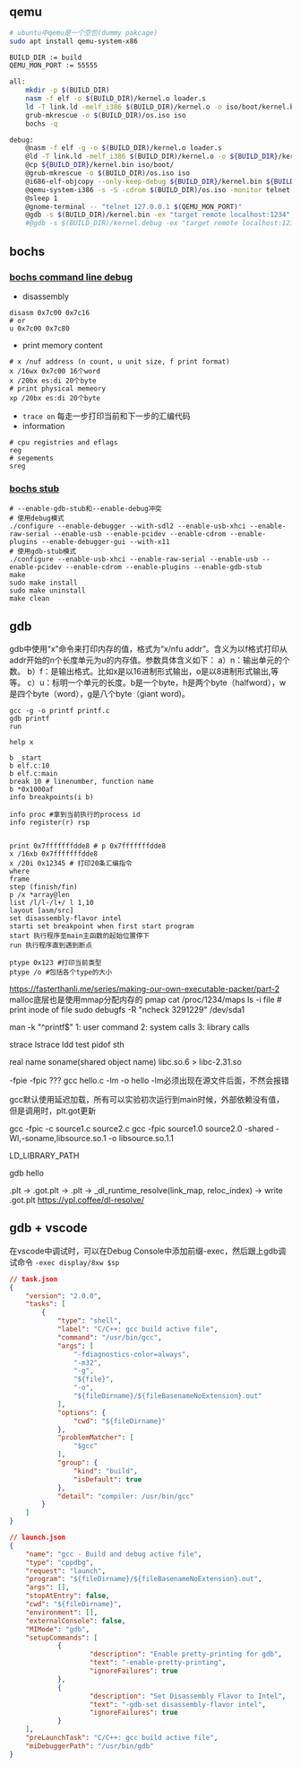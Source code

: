 ## qemu
```bash
# ubuntu中qemu是一个空包(dummy pakcage)
sudo apt install qemu-system-x86
```
```bash
BUILD_DIR := build
QEMU_MON_PORT := 55555

all:
	mkdir -p $(BUILD_DIR)
	nasm -f elf -o $(BUILD_DIR)/kernel.o loader.s
	ld -T link.ld -melf_i386 $(BUILD_DIR)/kernel.o -o iso/boot/kernel.bin
	grub-mkrescue -o $(BUILD_DIR)/os.iso iso
	bochs -q

debug:
	@nasm -f elf -g -o $(BUILD_DIR)/kernel.o loader.s
	@ld -T link.ld -melf_i386 $(BUILD_DIR)/kernel.o -o ${BUILD_DIR}/kernel.bin
	@cp ${BUILD_DIR}/kernel.bin iso/boot/
	@grub-mkrescue -o $(BUILD_DIR)/os.iso iso
	@i686-elf-objcopy --only-keep-debug ${BUILD_DIR}/kernel.bin ${BUILD_DIR}/kernel.debug
	@qemu-system-i386 -s -S -cdrom $(BUILD_DIR)/os.iso -monitor telnet::$(QEMU_MON_PORT),server,nowait &
	@sleep 1
	@gnome-terminal -- "telnet 127.0.0.1 $(QEMU_MON_PORT)"
	@gdb -s $(BUILD_DIR)/kernel.bin -ex "target remote localhost:1234"
	#@gdb -s $(BUILD_DIR)/kernel.debug -ex "target remote localhost:1234"
```

## bochs
### [bochs command line debug](https://bochs.sourceforge.io/doc/docbook/user/internal-debugger.html)
- disassembly
```shell
disasm 0x7c00 0x7c16 
# or
u 0x7c00 0x7c80
```
- print memory content
``` shell
# x /nuf address (n count, u unit size, f print format)
x /16wx 0x7c00 16个word
x /20bx es:di 20个byte
# print physical memeory
xp /20bx es:di 20个byte 
```
- ```trace on``` 每走一步打印当前和下一步的汇编代码
- information
```shell
# cpu registries and eflags 
reg
# segements
sreg
```

### [bochs stub](https://bochs.sourceforge.io/doc/docbook/user/compiling.html)
```shell
# --enable-gdb-stub和--enable-debug冲突
# 使用debug模式
./configure --enable-debugger --with-sdl2 --enable-usb-xhci --enable-raw-serial --enable-usb --enable-pcidev --enable-cdrom --enable-plugins --enable-debugger-gui --with-x11
# 使用gdb-stub模式
./configure --enable-usb-xhci --enable-raw-serial --enable-usb --enable-pcidev --enable-cdrom --enable-plugins --enable-gdb-stub
make
sudo make install
sudo make uninstall
make clean
```
## gdb
gdb中使用“x”命令来打印内存的值，格式为“x/nfu addr”。含义为以f格式打印从addr开始的n个长度单元为u的内存值。参数具体含义如下：
a）n：输出单元的个数。
b）f：是输出格式。比如x是以16进制形式输出，o是以8进制形式输出,等等。
c）u：标明一个单元的长度。b是一个byte，h是两个byte（halfword），w是四个byte（word），g是八个byte（giant word)。
```shell
gcc -g -o printf printf.c
gdb printf
run

help x

b _start
b elf.c:10
b elf.c:main
break 10 # linenumber, function name
b *0x1000af
info breakpoints(i b)

info proc #拿到当前执行的process id
info register(r) rsp


print 0x7fffffffdde8 # p 0x7fffffffdde8
x /16xb 0x7fffffffdde8
x /20i 0x12345 # 打印20条汇编指令
where
frame
step (finish/fin)
p /x *array@len
list /l/l-/l+/ l 1,10
layout [asm/src]
set disassembly-flavor intel
starti set breakpoint when first start program
start 执行程序至main主函数的起始位置停下
run 执行程序直到遇到断点

ptype 0x123 #打印当前类型
ptype /o #包括各个type的大小
```
https://fasterthanli.me/series/making-our-own-executable-packer/part-2
malloc底层也是使用mmap分配内存的
pmap
cat /proc/1234/maps
ls -i file # print inode of file
sudo debugfs -R "ncheck 3291229" /dev/sda1

man -k "^printf$"
1: user command
2: system calls
3: library calls

strace
lstrace
ldd test
pidof sth

real name
soname(shared object name)
libc.so.6 > libc-2.31.so

-fpie -fpic ???
gcc hello.c -lm -o hello
-lm必须出现在源文件后面，不然会报错

gcc默认使用延迟加载，所有可以实验初次运行到main时候，外部依赖没有值，但是调用时，plt.got更新

gcc -fpic -c source1.c source2.c
gcc -fpic source1.0 source2.0 -shared -Wl,-soname,libsource.so.1 -o libsource.so.1.1

LD_LIBRARY_PATH

gdb hello

.plt -> .got.plt -> .plt -> _dl_runtime_resolve(link_map, reloc_index) -> write .got.plt
https://ypl.coffee/dl-resolve/

## gdb + vscode
在vscode中调试时，可以在Debug Console中添加前缀-exec，然后跟上gdb调试命令
```-exec display/8xw $sp```
```json
// task.json
{
	"version": "2.0.0",
	"tasks": [
		{
			"type": "shell",
			"label": "C/C++: gcc build active file",
			"command": "/usr/bin/gcc",
			"args": [
				"-fdiagnostics-color=always",
				"-m32",
				"-g",
				"${file}",
				"-o",
				"${fileDirname}/${fileBasenameNoExtension}.out"
			],
			"options": {
				"cwd": "${fileDirname}"
			},
			"problemMatcher": [
				"$gcc"
			],
			"group": {
				"kind": "build",
				"isDefault": true
			},
			"detail": "compiler: /usr/bin/gcc"
		}
	]
}
```
```json
// launch.json
{
	"name": "gcc - Build and debug active file",
	"type": "cppdbg",
	"request": "launch",
	"program": "${fileDirname}/${fileBasenameNoExtension}.out",
	"args": [],
	"stopAtEntry": false,
	"cwd": "${fileDirname}",
	"environment": [],
	"externalConsole": false,
	"MIMode": "gdb",
	"setupCommands": [
			{
					"description": "Enable pretty-printing for gdb",
					"text": "-enable-pretty-printing",
					"ignoreFailures": true
			},
			{
					"description": "Set Disassembly Flavor to Intel",
					"text": "-gdb-set disassembly-flavor intel",
					"ignoreFailures": true
			}
	],
	"preLaunchTask": "C/C++: gcc build active file",
	"miDebuggerPath": "/usr/bin/gdb"
}
```